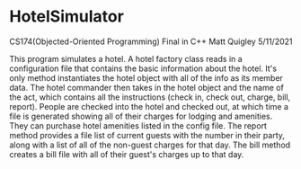 # HotelSimulator
CS174(Objected-Oriented Programming) Final in C++
Matt Quigley
5/11/2021

This program simulates a hotel. A hotel factory class reads in a configuration file that contains the basic information about the hotel. It's
only method instantiates the hotel object with all of the info as its member data. The hotel commander then takes in the hotel object and the
name of the act, which contains all the instructions (check in, check out, charge, bill, report). People are checked into the hotel and checked out,
at which time a file is generated showing all of their charges for lodging and amenities. They can purchase hotel amenities listed in the config file.
The report method provides a file list of current guests with the number in their party, along with a list of all of the non-guest charges for that
day. The bill method creates a bill file with all of their guest's charges up to that day.
